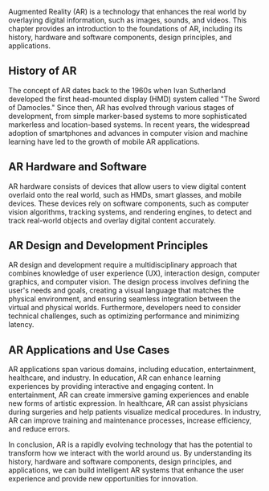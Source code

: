 

Augmented Reality (AR) is a technology that enhances the real world by overlaying digital information, such as images, sounds, and videos. This chapter provides an introduction to the foundations of AR, including its history, hardware and software components, design principles, and applications.

History of AR
-------------

The concept of AR dates back to the 1960s when Ivan Sutherland developed the first head-mounted display (HMD) system called "The Sword of Damocles." Since then, AR has evolved through various stages of development, from simple marker-based systems to more sophisticated markerless and location-based systems. In recent years, the widespread adoption of smartphones and advances in computer vision and machine learning have led to the growth of mobile AR applications.

AR Hardware and Software
------------------------

AR hardware consists of devices that allow users to view digital content overlaid onto the real world, such as HMDs, smart glasses, and mobile devices. These devices rely on software components, such as computer vision algorithms, tracking systems, and rendering engines, to detect and track real-world objects and overlay digital content accurately.

AR Design and Development Principles
------------------------------------

AR design and development require a multidisciplinary approach that combines knowledge of user experience (UX), interaction design, computer graphics, and computer vision. The design process involves defining the user's needs and goals, creating a visual language that matches the physical environment, and ensuring seamless integration between the virtual and physical worlds. Furthermore, developers need to consider technical challenges, such as optimizing performance and minimizing latency.

AR Applications and Use Cases
-----------------------------

AR applications span various domains, including education, entertainment, healthcare, and industry. In education, AR can enhance learning experiences by providing interactive and engaging content. In entertainment, AR can create immersive gaming experiences and enable new forms of artistic expression. In healthcare, AR can assist physicians during surgeries and help patients visualize medical procedures. In industry, AR can improve training and maintenance processes, increase efficiency, and reduce errors.

In conclusion, AR is a rapidly evolving technology that has the potential to transform how we interact with the world around us. By understanding its history, hardware and software components, design principles, and applications, we can build intelligent AR systems that enhance the user experience and provide new opportunities for innovation.


